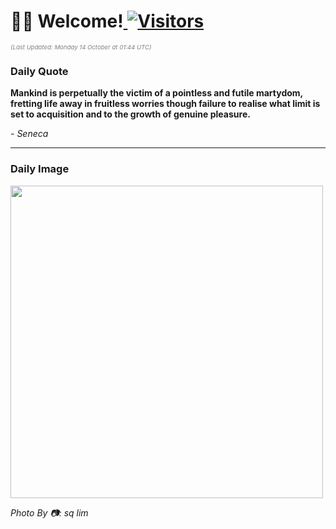 <h1>👋🏽 Welcome!<a href="https://github.com/OmitNomis/"> <img src="https://visitor-badge.laobi.icu/badge?page_id=OmitNomis" alt="Visitors"></a></h1>

<i><p style="font-size: 0.6rem; color:gray">(Last Updated: Monday 14 October at 01:44 UTC)</p></i>

<h3> Daily Quote </h3>
<b><p>Mankind is perpetually the victim of a pointless and futile martydom, fretting life away in fruitless worries though failure to realise what limit is set to acquisition and to the growth of genuine pleasure.</p></b>
<i><caption style="font-size: 0.8rem; color:gray;">- Seneca</caption></i>


<hr>

<h3>Daily Image</h3>
<a href="https://images.unsplash.com/photo-1724505179167-359fd018c2cc?crop=entropy&cs=srgb&fm=jpg&ixid=M3w2MjM3MzF8MHwxfHJhbmRvbXx8fHx8fHx8fDE3Mjg4NzAyODF8&ixlib=rb-4.0.3&q=85" target="_blank"><img style="height:500px;" src=https://images.unsplash.com/photo-1724505179167-359fd018c2cc?crop=entropy&cs=srgb&fm=jpg&ixid=M3w2MjM3MzF8MHwxfHJhbmRvbXx8fHx8fHx8fDE3Mjg4NzAyODF8&ixlib=rb-4.0.3&q=85"/></a>

<i><caption style="font-size: 0.8rem; color:gray;"> Photo By 📷: sq lim</caption></i>
